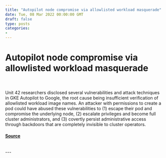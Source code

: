 ```yaml
---
title: "Autopilot node compromise via allowlisted workload masquerade"
date: Tue, 08 Mar 2022 00:00:00 GMT
draft: false
type: posts
categories: 
- 
---
```

# Autopilot node compromise via allowlisted workload masquerade

<br/>

<br/>
Unit 42 researchers disclosed several vulnerabilities and attack techniques in GKE Autopilot to Google, the root cause being insufficient verification of allowlisted workload image names. An attacker with permissions to create a pod could have abused these vulnerabilities to (1) escape their pod and compromise the underlying node, (2) escalate privileges and become full cluster administrators, and (3) covertly persist administrative access through backdoors that are completely invisible to cluster operators.

#### [Source](https://www.cloudvulndb.org/gke-autopilot-allowlist)

<br/>
---
